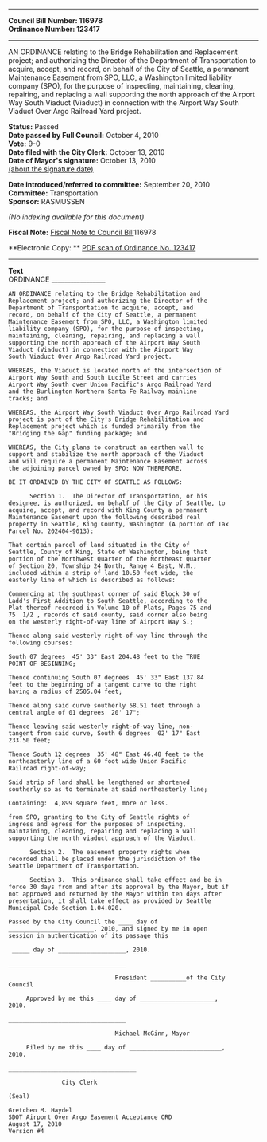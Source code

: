 * * * * *  
  
**Council Bill Number: [](#h0)[](#h2)116978**   
**Ordinance Number: 123417**  
  
* * * * *  
  
AN ORDINANCE relating to the Bridge Rehabilitation and Replacement project; and authorizing the Director of the Department of Transportation to acquire, accept, and record, on behalf of the City of Seattle, a permanent Maintenance Easement from SPO, LLC, a Washington limited liability company (SPO), for the purpose of inspecting, maintaining, cleaning, repairing, and replacing a wall supporting the north approach of the Airport Way South Viaduct (Viaduct) in connection with the Airport Way South Viaduct Over Argo Railroad Yard project.  
  
**Status:** Passed   
**Date passed by Full Council:** October 4, 2010   
**Vote:** 9-0   
**Date filed with the City Clerk:** October 13, 2010   
**Date of Mayor's signature:** October 13, 2010   
[(about the signature date)](/~public/approvaldate.htm)   
  
  
**Date introduced/referred to committee:** September 20, 2010   
**Committee:** Transportation   
**Sponsor:** RASMUSSEN   
  
*(No indexing available for this document)*  
  
**Fiscal Note:** [Fiscal Note to Council Bill](http://clerk.seattle.gov/~public/fnote/116978.htm)[](#h1)[](#h3)116978  
  
**Electronic Copy: ** [PDF scan of Ordinance No. 123417](/~archives/Ordinances/Ord_123417.pdf)  
  
* * * * *  
  
**Text**  
    ORDINANCE _________________  
  
    AN ORDINANCE relating to the Bridge Rehabilitation and  
    Replacement project; and authorizing the Director of the  
    Department of Transportation to acquire, accept, and  
    record, on behalf of the City of Seattle, a permanent  
    Maintenance Easement from SPO, LLC, a Washington limited  
    liability company (SPO), for the purpose of inspecting,  
    maintaining, cleaning, repairing, and replacing a wall  
    supporting the north approach of the Airport Way South  
    Viaduct (Viaduct) in connection with the Airport Way  
    South Viaduct Over Argo Railroad Yard project.  
  
    WHEREAS, the Viaduct is located north of the intersection of  
    Airport Way South and South Lucile Street and carries  
    Airport Way South over Union Pacific's Argo Railroad Yard  
    and the Burlington Northern Santa Fe Railway mainline  
    tracks; and  
  
    WHEREAS, the Airport Way South Viaduct Over Argo Railroad Yard  
    project is part of the City's Bridge Rehabilitation and  
    Replacement project which is funded primarily from the  
    "Bridging the Gap" funding package; and  
  
    WHEREAS, the City plans to construct an earthen wall to  
    support and stabilize the north approach of the Viaduct  
    and will require a permanent Maintenance Easement across  
    the adjoining parcel owned by SPO; NOW THEREFORE,  
  
    BE IT ORDAINED BY THE CITY OF SEATTLE AS FOLLOWS:  
  
          Section 1.  The Director of Transportation, or his  
    designee, is authorized, on behalf of the City of Seattle, to  
    acquire, accept, and record with King County a permanent  
    Maintenance Easement upon the following described real  
    property in Seattle, King County, Washington (A portion of Tax  
    Parcel No. 202404-9013):  
  
    That certain parcel of land situated in the City of  
    Seattle, County of King, State of Washington, being that  
    portion of the Northwest Quarter of the Northeast Quarter  
    of Section 20, Township 24 North, Range 4 East, W.M.,  
    included within a strip of land 10.50 feet wide, the  
    easterly line of which is described as follows:  
  
    Commencing at the southeast corner of said Block 30 of  
    Ladd's First Addition to South Seattle, according to the  
    Plat thereof recorded in Volume 10 of Plats, Pages 75 and  
    75  1/2 , records of said county, said corner also being  
    on the westerly right-of-way line of Airport Way S.;  
  
    Thence along said westerly right-of-way line through the  
    following courses:  
  
    South 07 degrees  45' 33" East 204.48 feet to the TRUE  
    POINT OF BEGINNING;  
  
    Thence continuing South 07 degrees  45' 33" East 137.84  
    feet to the beginning of a tangent curve to the right  
    having a radius of 2505.04 feet;  
  
    Thence along said curve southerly 58.51 feet through a  
    central angle of 01 degrees  20' 17";  
  
    Thence leaving said westerly right-of-way line, non-  
    tangent from said curve, South 6 degrees  02' 17" East  
    233.50 feet;  
  
    Thence South 12 degrees  35' 48" East 46.48 feet to the  
    northeasterly line of a 60 foot wide Union Pacific  
    Railroad right-of-way;  
  
    Said strip of land shall be lengthened or shortened  
    southerly so as to terminate at said northeasterly line;  
  
    Containing:  4,899 square feet, more or less.  
  
    from SPO, granting to the City of Seattle rights of  
    ingress and egress for the purposes of inspecting,  
    maintaining, cleaning, repairing and replacing a wall  
    supporting the north viaduct approach of the Viaduct.  
  
          Section 2.  The easement property rights when  
    recorded shall be placed under the jurisdiction of the  
    Seattle Department of Transportation.  
  
          Section 3.  This ordinance shall take effect and be in  
    force 30 days from and after its approval by the Mayor, but if  
    not approved and returned by the Mayor within ten days after  
    presentation, it shall take effect as provided by Seattle  
    Municipal Code Section 1.04.020.  
  
    Passed by the City Council the ____ day of  
    ________________________, 2010, and signed by me in open  
    session in authentication of its passage this  
  
     _____ day of ___________________, 2010.  
  
    _________________________________  
  
                                  President __________of the City  
    Council  
  
         Approved by me this ____ day of _____________________,  
    2010.  
  
    _________________________________  
  
                                  Michael McGinn, Mayor  
  
         Filed by me this ____ day of __________________________,  
    2010.  
  
    ____________________________________  
  
                   City Clerk  
  
    (Seal)  
  
    Gretchen M. Haydel  
    SDOT Airport Over Argo Easement Acceptance ORD  
    August 17, 2010  
    Version #4  

